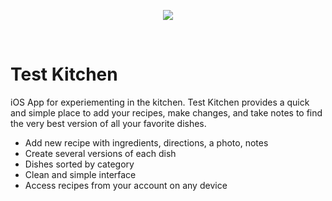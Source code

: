 
<p align="center"> <img src="https://github.com/bfgreene/test-kitchen/blob/master/screenshots/photo.png"></p> </br>

# Test Kitchen

iOS App for experiementing in the kitchen. Test Kitchen provides a quick and simple place to add your recipes, make changes, and take notes to find the very best version of all your favorite dishes.

- Add new recipe with ingredients, directions, a photo, notes
- Create several versions of each dish
- Dishes sorted by category
- Clean and simple interface
- Access recipes from your account on any device

